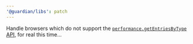 ```yaml
---
'@guardian/libs': patch
---
```


Handle browsers which do not support the
[`performance.getEntriesByType` API](https://developer.mozilla.org/en-US/docs/Web/API/Performance/getEntriesByType#browser_compatibility),
for real this time…
